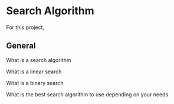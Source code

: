 # Search Algorithm

For this project,

## General

What is a search algorithm

What is a linear search

What is a binary search

What is the best search algorithm to use depending on your needs
